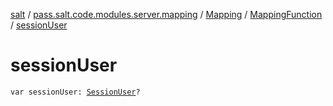 [salt](../../../index.md) / [pass.salt.code.modules.server.mapping](../../index.md) / [Mapping](../index.md) / [MappingFunction](index.md) / [sessionUser](./session-user.md)

# sessionUser

`var sessionUser: `[`SessionUser`](../../../pass.salt.code.modules.server.security/-session-user/index.md)`?`